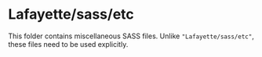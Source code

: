 # Lafayette/sass/etc

This folder contains miscellaneous SASS files. Unlike `"Lafayette/sass/etc"`, these files
need to be used explicitly.
